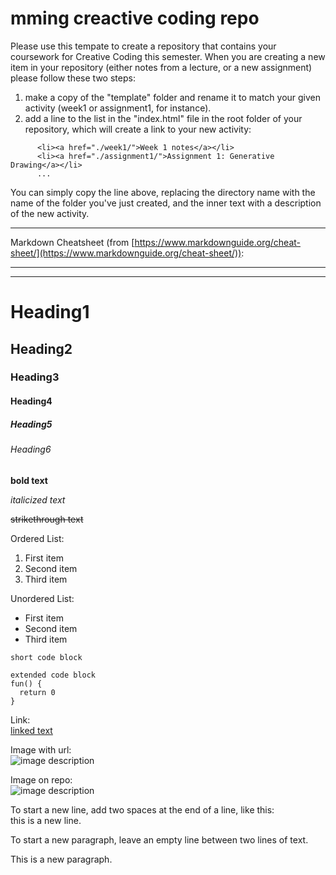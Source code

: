 # mming creactive coding repo

Please use this tempate to create a repository that contains your coursework for Creative Coding this semester. When you are creating a new item in your repository (either notes from a lecture, or a new assignment) please follow these two steps:

1. make a copy of the "template" folder and rename it to match your given activity (week1 or assignment1, for instance). 
2. add a line to the list in the "index.html" file in the root folder of your repository, which will create a link to your new activity:

```
      <li><a href="./week1/">Week 1 notes</a></li>
      <li><a href="./assignment1/">Assignment 1: Generative Drawing</a></li>
      ...
```
You can simply copy the line above, replacing the directory name with the name of the folder you've just created, and the inner text with a description of the new activity.

---

Markdown Cheatsheet (from [https://www.markdownguide.org/cheat-sheet/](https://www.markdownguide.org/cheat-sheet/)):

---
---

# Heading1
## Heading2
### Heading3
#### Heading4
##### Heading5
###### Heading6

**bold text**

*italicized text*

~~strikethrough text~~

Ordered List:
1. First item
2. Second item
3. Third item

Unordered List:
- First item
- Second item
- Third item

`short code block`

```
extended code block
fun() {
  return 0
}
```

Link:  
[linked text](https://www.example.com)


Image with url:  
![image description](https://dm-gy-6063-2024f-b.github.io/assets/homework/02/clark-espaco-modulado-00.jpg)


Image on repo:  
![image description](./file-name.jpg)


To start a new line, add two spaces at the end of a line, like this:  
this is a new line.


To start a new paragraph, leave an empty line between two lines of text.

This is a new paragraph.
